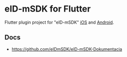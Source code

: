 # eID-mSDK for Flutter

Flutter plugin project for "eID-mSDK" [iOS](https://github.com/eIDmSDK/eID-mSDK-iOS)
and [Android](https://github.com/eIDmSDK/eID-mSDK-Android).

## Docs

- <https://github.com/eIDmSDK/eID-mSDK-Dokumentacia>
